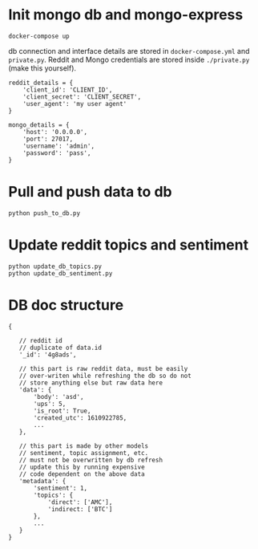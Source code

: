 # Init mongo db and mongo-express
```
docker-compose up
```
db connection and interface details are stored in ```docker-compose.yml``` and ```private.py```. Reddit and Mongo credentials are stored inside ```./private.py``` (make this yourself).


```
reddit_details = {
    'client_id': 'CLIENT_ID',
    'client_secret': 'CLIENT_SECRET',
    'user_agent': 'my user agent'
}

mongo_details = {
    'host': '0.0.0.0',
    'port': 27017,
    'username': 'admin',
    'password': 'pass',
}
```

# Pull and push data to db
```
python push_to_db.py
```

# Update reddit topics and sentiment
```
python update_db_topics.py
python update_db_sentiment.py
```

# DB doc structure

 ```
{

    // reddit id
    // duplicate of data.id
    '_id': '4g8ads',

    // this part is raw reddit data, must be easily
    // over-writen while refreshing the db so do not 
    // store anything else but raw data here
    'data': {
        'body': 'asd',
        'ups': 5,
        'is_root': True,
        'created_utc': 1610922785,
        ...
    },

    // this part is made by other models
    // sentiment, topic assignment, etc.
    // must not be overwritten by db refresh
    // update this by running expensive 
    // code dependent on the above data
    'metadata': {
        'sentiment': 1,
        'topics': {
            'direct': ['AMC'],
            'indirect: ['BTC']
        },
        ...
    }
}
```